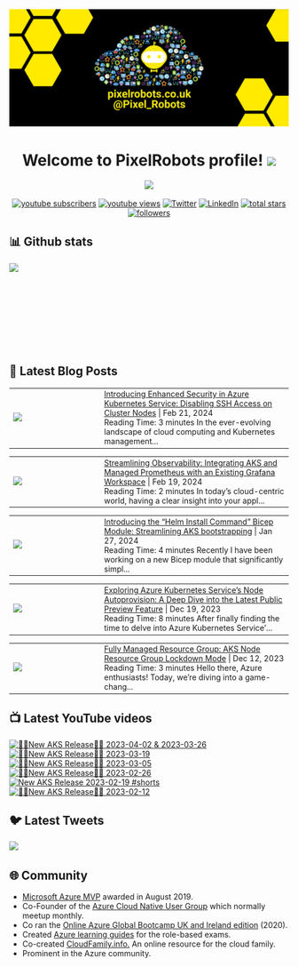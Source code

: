 ## [![PixelRobots header](https://github.com/PixelRobots/PixelRobots/blob/master/images/PixelRobots_Desktop_Wallpaper.png?raw=true)](https://pixelrobots.co.uk)

<h1 align="center">
  Welcome to PixelRobots profile!
  <img src="https://media.giphy.com/media/hvRJCLFzcasrR4ia7z/giphy.gif" width="28">
</h1>

<!-- Typing SVG by DenverCoder1 - https://github.com/DenverCoder1/readme-typing-svg -->
<p align="center">
  <a href="https://github.com/DenverCoder1/readme-typing-svg"><img src="https://readme-typing-svg.herokuapp.com/?lines=Azure%20Advocate%20and%20Microsoft%20MVP;Sysadmin%20at%20heart;15%2B%20years%20of%20IT%20experience;Always%20learning%20new%20things&font=roboto&center=true&width=440&height=45&color=ffea00&vCenter=true&size=22"></a>
</p>


<p align="center">
  <a href="https://www.youtube.com/c/pixelrobots?sub_confirmation=1">
    <img alt="youtube subscribers" title="Subscribe to my YouTube channel" src="https://img.shields.io/youtube/channel/subscribers/UCs6gF5L-7iaoHlTDYpAlgsQ?style=for-the-badge&logo=youtube&logoColor=white&link=https://www.youtube.com/c/pixelrobots?sub_confirmation=1"/></a> 
  <a href="https://www.youtube.com/c/pixelrobots?sub_confirmation=1">
    <img alt="youtube views" title="YouTube views" src="https://img.shields.io/youtube/channel/views/UCs6gF5L-7iaoHlTDYpAlgsQ?style=for-the-badge&logo=youtube&logoColor=white&link=https://www.youtube.com/c/pixelrobots?sub_confirmation=1"/></a> 
  <a href="https://twitter.com/pixel_robots?ref_src=twsrc%5Etfw">
    <img alt="Twitter" title="Twitter" src="https://img.shields.io/twitter/follow/pixel_robots?color=lightblue&label=%40pixel_robots&logo=twitter&logoColor=white&style=for-the-badge"></a>
  <a href="https://www.linkedin.com/in/richard-hooper-uk">
    <img alt="LinkedIn" title="LinkedIn" src="https://img.shields.io/badge/-Richard%20Hooper-blue?style=for-the-badge&logo=Linkedin&logoColor=white/"></a>
  <a href="https://github.com/pixelrobots?tab=repositories&sort=stargazers">
    <img alt="total stars" title="Total stars on GitHub" src="https://img.shields.io/github/stars/pixelrobots?logo=github&logoColor=white&style=for-the-badge"/></a>
  <a href="https://github.com/pixelrobots?tab=followers">
    <img alt="followers" title="Follow me on Github" src="https://img.shields.io/github/followers/pixelrobots?style=for-the-badge&logo=github&logoColor=white"/></a>
</p>


## 📊 Github stats
<p >
  <img align="left" src="https://github-readme-stats.vercel.app/api?username=pixelrobots&show_icons=true&bg_color=ffea00&title_color=000000&text_color=000000&icon_color=ff0000&hide_border=true&count_private=true" />
</p>

</br>
</br>
</br>
</br>
</br>
</br>
</br>
</br>
</br>

## 📝 Latest Blog Posts
<!-- BLOG-POST-LIST:START --><table style="width:100%"><tr><td style="width:150px"><a href="https://pixelrobots.co.uk/2024/02/introducing-enhanced-security-in-azure-kubernetes-service-disabling-ssh-access-on-cluster-nodes/?utm_source=rss&utm_medium=rss&utm_campaign=introducing-enhanced-security-in-azure-kubernetes-service-disabling-ssh-access-on-cluster-nodes"><img width="280px" src="https://pixelrobots.co.uk/wp-content/uploads/2024/02/thumbnail-360-×-240-px-11.png"></a></td><td><a href="https://pixelrobots.co.uk/2024/02/introducing-enhanced-security-in-azure-kubernetes-service-disabling-ssh-access-on-cluster-nodes/?utm_source=rss&utm_medium=rss&utm_campaign=introducing-enhanced-security-in-azure-kubernetes-service-disabling-ssh-access-on-cluster-nodes">Introducing Enhanced Security in Azure Kubernetes Service: Disabling SSH Access on Cluster Nodes</a> | Feb 21, 2024 <br> Reading Time:  3 minutes In the ever-evolving landscape of cloud computing and Kubernetes management...</td></tr></table>
<table style="width:100%"><tr><td style="width:150px"><a href="https://pixelrobots.co.uk/2024/02/streamlining-observability-integrating-aks-and-managed-prometheus-with-an-existing-grafana-workspace/?utm_source=rss&utm_medium=rss&utm_campaign=streamlining-observability-integrating-aks-and-managed-prometheus-with-an-existing-grafana-workspace"><img width="280px" src="https://pixelrobots.co.uk/wp-content/uploads/2024/02/thumbnail-360-×-240-px-10.png"></a></td><td><a href="https://pixelrobots.co.uk/2024/02/streamlining-observability-integrating-aks-and-managed-prometheus-with-an-existing-grafana-workspace/?utm_source=rss&utm_medium=rss&utm_campaign=streamlining-observability-integrating-aks-and-managed-prometheus-with-an-existing-grafana-workspace">Streamlining Observability: Integrating AKS and Managed Prometheus with an Existing Grafana Workspace</a> | Feb 19, 2024 <br> Reading Time:  2 minutes In today&#8217;s cloud-centric world, having a clear insight into your appl...</td></tr></table>
<table style="width:100%"><tr><td style="width:150px"><a href="https://pixelrobots.co.uk/2024/01/introducing-the-helm-install-command-bicep-module-streamlining-aks-bootstrapping/?utm_source=rss&utm_medium=rss&utm_campaign=introducing-the-helm-install-command-bicep-module-streamlining-aks-bootstrapping"><img width="280px" src="https://pixelrobots.co.uk/wp-content/uploads/2024/01/thumbnail-360-×-240-px-9.png"></a></td><td><a href="https://pixelrobots.co.uk/2024/01/introducing-the-helm-install-command-bicep-module-streamlining-aks-bootstrapping/?utm_source=rss&utm_medium=rss&utm_campaign=introducing-the-helm-install-command-bicep-module-streamlining-aks-bootstrapping">Introducing the “Helm Install Command” Bicep Module: Streamlining AKS bootstrapping</a> | Jan 27, 2024 <br> Reading Time:  4 minutes Recently I have been working on a new Bicep module that significantly simpl...</td></tr></table>
<table style="width:100%"><tr><td style="width:150px"><a href="https://pixelrobots.co.uk/2023/12/exploring-azure-kubernetes-services-node-autoprovision-a-deep-dive-into-the-latest-public-preview-feature/?utm_source=rss&utm_medium=rss&utm_campaign=exploring-azure-kubernetes-services-node-autoprovision-a-deep-dive-into-the-latest-public-preview-feature"><img width="280px" src="https://pixelrobots.co.uk/wp-content/uploads/2023/12/thumbnail-360-×-240-px-7.png"></a></td><td><a href="https://pixelrobots.co.uk/2023/12/exploring-azure-kubernetes-services-node-autoprovision-a-deep-dive-into-the-latest-public-preview-feature/?utm_source=rss&utm_medium=rss&utm_campaign=exploring-azure-kubernetes-services-node-autoprovision-a-deep-dive-into-the-latest-public-preview-feature">Exploring Azure Kubernetes Service’s Node Autoprovision: A Deep Dive into the Latest Public Preview Feature</a> | Dec 19, 2023 <br> Reading Time:  8 minutes After finally finding the time to delve into Azure Kubernetes Service&#8217...</td></tr></table>
<table style="width:100%"><tr><td style="width:150px"><a href="https://pixelrobots.co.uk/2023/12/fully-managed-resource-group-aks-node-resource-group-lockdown-mode/?utm_source=rss&utm_medium=rss&utm_campaign=fully-managed-resource-group-aks-node-resource-group-lockdown-mode"><img width="280px" src="https://pixelrobots.co.uk/wp-content/uploads/2023/12/thumbnail-360-×-240-px-6.png"></a></td><td><a href="https://pixelrobots.co.uk/2023/12/fully-managed-resource-group-aks-node-resource-group-lockdown-mode/?utm_source=rss&utm_medium=rss&utm_campaign=fully-managed-resource-group-aks-node-resource-group-lockdown-mode">Fully Managed Resource Group: AKS Node Resource Group Lockdown Mode</a> | Dec 12, 2023 <br> Reading Time:  3 minutes Hello there, Azure enthusiasts! Today, we&#8217;re diving into a game-chang...</td></tr></table>
<!-- BLOG-POST-LIST:END -->

## 📺 Latest YouTube videos
<!-- BEGIN YOUTUBE-CARDS -->
[![🚨📢New AKS Release📢🚨 2023-04-02 & 2023-03-26](https://ytcards.demolab.com/?id=JZ7A1eZcXLM&title=%F0%9F%9A%A8%F0%9F%93%A2New+AKS+Release%F0%9F%93%A2%F0%9F%9A%A8+2023-04-02+%26+2023-03-26&lang=en&timestamp=1681319768&background_color=%230d1117&title_color=%23ffffff&stats_color=%23dedede&max_title_lines=1&width=250&border_radius=5 "🚨📢New AKS Release📢🚨 2023-04-02 & 2023-03-26")](https://www.youtube.com/watch?v=JZ7A1eZcXLM)
[![🚨📢New AKS Release📢🚨 2023-03-19](https://ytcards.demolab.com/?id=vbJK-_5ZPns&title=%F0%9F%9A%A8%F0%9F%93%A2New+AKS+Release%F0%9F%93%A2%F0%9F%9A%A8+2023-03-19&lang=en&timestamp=1680115411&background_color=%230d1117&title_color=%23ffffff&stats_color=%23dedede&max_title_lines=1&width=250&border_radius=5 "🚨📢New AKS Release📢🚨 2023-03-19")](https://www.youtube.com/watch?v=vbJK-_5ZPns)
[![🚨📢New AKS Release📢🚨 2023-03-05](https://ytcards.demolab.com/?id=P65MP0XRuxI&title=%F0%9F%9A%A8%F0%9F%93%A2New+AKS+Release%F0%9F%93%A2%F0%9F%9A%A8+2023-03-05&lang=en&timestamp=1678955130&background_color=%230d1117&title_color=%23ffffff&stats_color=%23dedede&max_title_lines=1&width=250&border_radius=5 "🚨📢New AKS Release📢🚨 2023-03-05")](https://www.youtube.com/watch?v=P65MP0XRuxI)
[![🚨📢New AKS Release📢🚨 2023-02-26](https://ytcards.demolab.com/?id=W3BUE-uoLRo&title=%F0%9F%9A%A8%F0%9F%93%A2New+AKS+Release%F0%9F%93%A2%F0%9F%9A%A8+2023-02-26&lang=en&timestamp=1677838392&background_color=%230d1117&title_color=%23ffffff&stats_color=%23dedede&max_title_lines=1&width=250&border_radius=5 "🚨📢New AKS Release📢🚨 2023-02-26")](https://www.youtube.com/watch?v=W3BUE-uoLRo)
[![New AKS Release 2023-02-19 #shorts](https://ytcards.demolab.com/?id=E1USlyXcmQ8&title=New+AKS+Release+2023-02-19+%23shorts&lang=en&timestamp=1677421524&background_color=%230d1117&title_color=%23ffffff&stats_color=%23dedede&max_title_lines=1&width=250&border_radius=5 "New AKS Release 2023-02-19 #shorts")](https://www.youtube.com/watch?v=E1USlyXcmQ8)
[![🚨📢New AKS Release📢🚨 2023-02-12](https://ytcards.demolab.com/?id=iBYAUbdsX7w&title=%F0%9F%9A%A8%F0%9F%93%A2New+AKS+Release%F0%9F%93%A2%F0%9F%9A%A8+2023-02-12&lang=en&timestamp=1676967703&background_color=%230d1117&title_color=%23ffffff&stats_color=%23dedede&max_title_lines=1&width=250&border_radius=5 "🚨📢New AKS Release📢🚨 2023-02-12")](https://www.youtube.com/watch?v=iBYAUbdsX7w)
<!-- END YOUTUBE-CARDS -->


## 🐦 Latest Tweets


[<img src="https://img.shields.io/badge/-Follow-blue?style=for-the-badge&logo=twitter&logoColor=white"/>](https://twitter.com/pixel_robots?ref_src=twsrc%5Etfw")



## :globe_with_meridians: Community
- <a href="https://mvp.microsoft.com/en-us/PublicProfile/5003450?fullName=Richard%20Hooper=1">Microsoft Azure MVP</a> awarded in August 2019.
- Co-Founder of the <a href="https://azurecloudnative.io/">Azure Cloud Native User Group</a> which normally meetup monthly.
- Co ran the <a href="https://www.youtube.com/channel/UC6SpVz6lkAbOjAlvMxL8TmA">Online Azure Global Bootcamp UK and Ireland edition</a> (2020).
- Created <a href="https://github.com/PixelRobots/Azure-Study-Guides">Azure learning guides</a> for the role-based exams.
- Co-created <a href="https://cloudfamily.info/">CloudFamily.info.</a> An online resource for the cloud family.
- Prominent in the Azure community.

<!--
### 💻 Projects
- 


### 📖 Azure Learning Resources
- 

### 📫 Where to find me
- <a href="https://pixelrobots.co.uk">Blog</a>
- <a href="https://twitter.com/Pixel_Robots">Twitter</a>
- <a href="https://www.youtube.com/channel/UCs6gF5L-7iaoHlTDYpAlgsQ/">YouTube</a>
- <a href="https://www.linkedin.com/in/richard-hooper-598a1412/">LinkedIn</a>
-->
